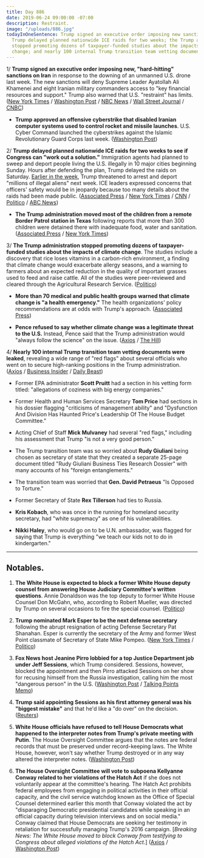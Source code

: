 ```yaml
---
title: Day 886
date: 2019-06-24 09:00:00 -07:00
description: Restraint.
image: "/uploads/886.jpg"
todayInOneSentence: Trump signed an executive order imposing new sanctions on Iran;
  Trump delayed planned nationwide ICE raids for two weeks; the Trump administration
  stopped promoting dozens of taxpayer-funded studies about the impacts of climate
  change; and nearly 100 internal Trump transition team vetting documents were leaked.
---
```


1/ **Trump signed an executive order imposing new, "hard-hitting" sanctions on Iran** in response to the downing of an unmanned U.S. drone last week. The new sanctions will deny Supreme Leader Ayatollah Ali Khamenei and eight Iranian military commanders access to "key financial resources and support." Trump also warned that U.S. "restraint" has limits. ([New York Times](https://www.nytimes.com/2019/06/24/us/politics/iran-sanctions.html) / [Washington Post](https://www.washingtonpost.com/world/iran-warns-us-it-could-down-more-drones-as-pompeo-arrives-in-persian-gulf/2019/06/24/c7d59330-967c-11e9-a027-c571fd3d394d_story.html) / [NBC News](https://www.nbcnews.com/news/world/u-s-set-announce-significant-sanctions-iran-tensions-simmer-n1020856) / [Wall Street Journal](https://www.wsj.com/articles/trump-to-impose-new-sanctions-on-iran-11561391817) / [CNBC](https://www.cnbc.com/2019/06/24/trump-sanctions-iran-over-downed-drone.html))

* **Trump approved an offensive cyberstrike that disabled Iranian computer systems used to control rocket and missile launches**. U.S. Cyber Command launched the cyberstrikes against the Islamic Revolutionary Guard Corps last week. ([Washington Post](https://www.washingtonpost.com/world/national-security/with-trumps-approval-pentagon-launched-cyber-strikes-against-iran/2019/06/22/250d3740-950d-11e9-b570-6416efdc0803_story.html))

2/ **Trump delayed planned nationwide ICE raids for two weeks to see if Congress can "work out a solution."** Immigration agents had planned to sweep and deport people living the U.S. illegally in 10 major cities beginning Sunday. Hours after defending the plan, Trump delayed the raids on Saturday. [Earlier in the week](https://whatthefuckjusthappenedtoday.com/2019/06/18/day-880/#1-trump-threatened-to-arrest-and-dep), Trump threatened to arrest and deport "millions of illegal aliens" next week. ICE leaders expressed concerns that officers' safety would be in jeopardy because too many details about the raids had been made public. ([Associated Press](https://apnews.com/70c173c8d213438e9fbef4d1f2bba07b) / [New York Times](https://www.nytimes.com/2019/06/22/us/politics/trump-ice-raids.html) / [CNN](https://www.cnn.com/2019/06/22/politics/ice-raids-sunday-10-cities-donald-trump-defends-arrests/index.html) / [Politico](https://www.politico.com/story/2019/06/22/trump-defends-immigration-actions-1376706) / [ABC News](https://abcnews.go.com/Politics/president-trump-hold-off-deportation-raids-weeks/story?id=63880563))

* **The Trump administration moved most of the children from a remote Border Patrol station in Texas** following reports that more than 300 children were detained there with inadequate food, water and sanitation. ([Associated Press](https://apnews.com/a7a9acc4c6a546829a258e008d10d705) / [New York Times](https://www.nytimes.com/2019/06/24/us/border-migrant-children-detention-soap.html))

3/ **The Trump administration stopped promoting dozens of taxpayer-funded studies about the impacts of climate change**. The studies include a discovery that rice loses vitamins in a carbon-rich environment, a finding that climate change would exacerbate allergy seasons, and a warning to farmers about an expected reduction in the quality of important grasses used to feed and raise cattle. All of the studies were peer-reviewed and cleared through the Agricultural Research Service. ([Politico](https://www.politico.com/story/2019/06/23/agriculture-department-climate-change-1376413))

* **More than 70 medical and public health groups warned that climate change is "a health emergency."** The health organizations' policy recommendations are at odds with Trump's approach. ([Associated Press](https://apnews.com/ce88bd15279749dbabcde34c8ef3dc28))

* **Pence refused to say whether climate change was a legitimate threat to the U.S.** Instead, Pence said that the Trump administration would "always follow the science" on the issue. ([Axios](https://www.axios.com/mike-pence-climate-change-threat-198bedd7-b724-4330-87b5-754f81c278f8.html) / [The Hill](https://thehill.com/homenews/media/449930-jake-tapper-repeatedly-presses-pence-on-whether-he-thinks-climate-change-is-a))

4/ **Nearly 100 internal Trump transition team vetting documents were leaked**, revealing a wide range of "red flags" about several officials who went on to secure high-ranking positions in the Trump administration. ([Axios](https://www.axios.com/leaked-donald-trump-vetting-docs-hbo-6ce3cd26-1eb9-4da8-b15e-47b56020aef7.html) / [Business Insider](https://www.businessinsider.com/leaked-trump-vetting-documents-red-flags-axios-2019-6) / [Daily Beast](https://www.thedailybeast.com/trump-transition-vetting-documents-of-nearly-100-officials-leaked-axios))

* Former EPA administrator **Scott Pruitt** had a section in his vetting form titled: "allegations of coziness with big energy companies."

* Former Health and Human Services Secretary **Tom Price** had sections in his dossier flagging "criticisms of management ability" and "Dysfunction And Division Has Haunted Price's Leadership Of The House Budget Committee."

* Acting Chief of Staff **Mick Mulvaney** had several "red flags," including his assessment that Trump "is not a very good person."

* The Trump transition team was so worried about **Rudy Giuliani** being chosen as secretary of state that they created a separate 25-page document titled "Rudy Giuliani Business Ties Research Dossier" with many accounts of his "foreign entanglements."

* The transition team was worried that **Gen. David Petraeus** "Is Opposed to Torture."

* Former Secretary of State **Rex Tillerson** had ties to Russia.

* **Kris Kobach**, who was once in the running for homeland security secretary, had "white supremacy" as one of his vulnerabilities.

* **Nikki Haley**, who would go on to be U.N. ambassador, was flagged for saying that Trump is everything "we teach our kids not to do in kindergarten."

---

## Notables.

1. **The White House is expected to block a former White House deputy counsel from answering House Judiciary Committee's written questions**. Annie Donaldson was the top deputy to former White House Counsel Don McGahn, who, according to Robert Mueller, was directed by Trump on several occasions to fire the special counsel. ([Politico](https://www.politico.com/story/2019/06/23/white-house-immunity-testimony-mcgahn-donaldson-1376950))

2. **Trump nominated Mark Esper to be the next defense secretary** following the abrupt resignation of acting Defense Secretary Pat Shanahan. Esper is currently the secretary of the Army and former West Point classmate of Secretary of State Mike Pompeo. ([New York Times](https://www.nytimes.com/2019/06/21/us/politics/mark-esper-defense-secretary-nomination.html) / [Politico](https://www.politico.com/story/2019/06/21/trump-taps-army-secretary-mark-esper-to-lead-pentagon-1376704))

3. **Fox News host Jeanine Pirro lobbied for a top Justice Department job under Jeff Sessions**, which Trump considered. Sessions, however, blocked the appointment and then Pirro attacked Sessions on her show for recusing himself from the Russia investigation, calling him the most "dangerous person" in the U.S. ([Washington Post](https://www.washingtonpost.com/graphics/2019/politics/jeanine-pirro-the-judge-who-speaks-trumps-language/) / [Talking Points Memo](https://talkingpointsmemo.com/news/trump-pirro-justice-department-fox-news))

4. **Trump said appointing Sessions as his first attorney general was his "biggest mistake"** and that he'd like a "do over" on the decision. ([Reuters](https://www.reuters.com/article/us-usa-trump-sessions-idUSKCN1TO0TH))

5. **White House officials have refused to tell House Democrats what happened to the interpreter notes from Trump's private meeting with Putin**. The House Oversight Committee argues that the notes are federal records that must be preserved under record-keeping laws. The White House, however, won't say whether Trump destroyed or in any way altered the interpreter notes. ([Washington Post](https://www.washingtonpost.com/politics/house-democrats-white-house-wont-say-what-happened-to-the-trump-putin-translator-notes/2019/06/24/997cd71a-968a-11e9-a027-c571fd3d394d_story.html))

6. **The House Oversight Committee will vote to subpoena Kellyanne Conway related to her violations of the Hatch Act** if she does not voluntarily appear at the committee's hearing. The Hatch Act prohibits federal employees from engaging in political activities in their official capacity, and the civil service watchdog known as the Office of Special Counsel determined earlier this month that Conway violated the act by "disparaging Democratic presidential candidates while speaking in an official capacity during television interviews and on social media." Conway claimed that House Democrats are seeking her testimony in retaliation for successfully managing Trump's 2016 campaign. \[*Breaking News: The White House moved to block Conway from testifying to Congress about alleged violations of the Hatch Act*.\] ([Axios](https://www.axios.com/house-oversight-subpoena-kellyanne-conway-hatch-act-31aac4c8-9c13-4c2e-b270-8447f1544c9f.html) / [Washington Post](https://www.washingtonpost.com/politics/kellyanne-conway-says-democrats-seeking-testimony-on-hatch-act-violations-are-retaliating-against-her-politically/2019/06/24/9398d3ea-9689-11e9-830a-21b9b36b64ad_story.html))
